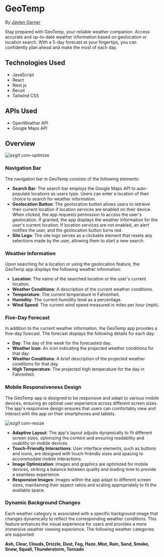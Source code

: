 # GeoTemp

By _[Jaylen Garner](https://github.com/JaylenGarner)_

Stay prepared with GeoTemp, your reliable weather companion. Access accurate and up-to-date weather information based on geolocation or location search. With a 5-day forecast at your fingertips, you can confidently plan ahead and make the most of each day.

## Technologies Used

- JavaScript
- React
- Next.js
- Recoil
- Tailwind CSS

## APIs Used

- OpenWeather API
- Google Maps API

## Overview
![ezgif com-optimize](https://github.com/JaylenGarner/GeoTemp/assets/93837049/8e01c40c-c627-4065-9d40-113278c8738b)

### Navigation Bar

The navigation bar in GeoTemp consists of the following elements:

<ul>
<li><strong>Search Bar</strong>: The search bar employs the Google Maps API to auto-populate locations as users type. Users can enter a location of their choice to search for weather information.</li>

<li><strong>Geolocation Button</strong>: The geolocation button allows users to retrieve their current location if location services are enabled on their device. When clicked, the app requests permission to access the user's geolocation. If granted, the app displays the weather information for the user's current location. If location services are not enabled, an alert notifies the user, and the geolocation button turns red.</li>

<li><strong>Site Logo</strong>: The site logo serves as a clickable element that resets any selections made by the user, allowing them to start a new search.</li>
</ul>

### Weather Information
Upon searching for a location or using the geolocation feature, the GeoTemp app displays the following weather information:

<ul>
<li><strong>Location</strong>: The name of the searched location or the user's current location.</li>

<li><strong>Weather Conditions</strong>: A description of the current weather conditions.</li>

<li><strong>Temperature</strong>: The current temperature in Fahrenheit.</li>

<li><strong>Humidity</strong>: The current humidity level as a percentage.</li>

<li><strong>Wind Speed</strong>: The current wind speed measured in miles per hour (mph).</li>
</ul>

### Five-Day Forecast
In addition to the current weather information, the GeoTemp app provides a five-day forecast. The forecast displays the following details for each day:

<ul>
<li><strong>Day</strong>: The day of the week for the forecasted day.</li>

<li><strong>Weather Icon</strong>: An icon indicating the projected weather conditions for that day.</li>

<li><strong>Weather Conditions</strong>: A brief description of the projected weather conditions for that day.</li>

<li><strong>High Temperature</strong>: The projected high temperature for the day in Fahrenheit.</li>
</ul>

### Mobile Responsiveness Design
The GeoTemp app is designed to be responsive and adapt to various mobile devices, ensuring an optimal user experience across different screen sizes. The app's responsive design ensures that users can comfortably view and interact with the app on their smartphones and tablets.


![ezgif com-resize](https://github.com/JaylenGarner/GeoTemp/assets/93837049/7e9e37cb-a712-40ac-ac29-0ec348c8a4c1)


<ul>
<li><strong>Adaptive Layout</strong>: The app's layout adjusts dynamically to fit different screen sizes, optimizing the content and ensuring readability and usability on mobile devices.</li>

<li><strong>Touch-Friendly Interactions</strong>: User interface elements, such as buttons and icons, are designed with touch-friendly sizes and spacing to accommodate mobile interactions.</li>

<li><strong>Image Optimization</strong>: Images and graphics are optimized for mobile devices, striking a balance between quality and loading time to provide a seamless experience.</li>

<li><strong>Responsive Images</strong>: Images within the app adapt to different screen sizes, maintaining their aspect ratios and scaling appropriately to fit the available space.</li>
</ul>
  
### Dynamic Background Changes
Each weather category is associated with a specific background image that changes dynamically to reflect the corresponding weather conditions. This feature enhances the visual experience for users and provides a more immersive weather viewing experience. The following weather categories are supported: 

<strong>Ash, Clear, Clouds, Drizzle, Dust, Fog, Haze, Mist, Rain, Sand, Smoke, Snow, Squall, Thunderstorm, Tornado</strong>
